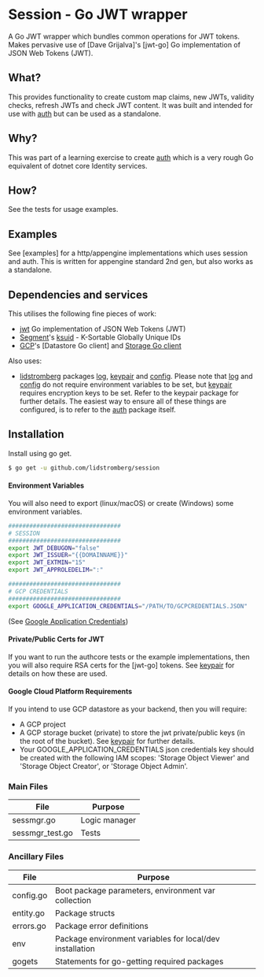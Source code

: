 # Session - Go JWT wrapper

A Go JWT wrapper which bundles common operations for JWT tokens. Makes pervasive use of [Dave Grijalva]'s [jwt-go] Go implementation of JSON Web Tokens (JWT).

## What?
This provides functionality to create custom map claims, new JWTs, validity checks, refresh JWTs and check JWT content. It was built and intended for use with [auth] but can be used as a standalone.

## Why?
This was part of a learning exercise to create [auth] which is a very rough Go equivalent of dotnet core Identity services.

## How?
See the tests for usage examples.

## Examples
See [examples] for a http/appengine implementations which uses session and auth. This is written for appengine standard 2nd gen, but also works as a standalone.

## Dependencies and services
This utilises the following fine pieces of work:
* [jwt] Go implementation of JSON Web Tokens (JWT)
* [Segment]'s [ksuid] - K-Sortable Globally Unique IDs
* [GCP]'s [Datastore Go client] and [Storage Go client]
 
Also uses:
* [lidstromberg] packages [log], [keypair] and [config]. Please note that [log] and [config] do not require environment variables to be set, but [keypair] requires encryption keys to be set. Refer to the keypair package for further details. The easiest way to ensure all of these things are configured, is to refer to the [auth] package itself.

## Installation
Install using go get.

```sh
$ go get -u github.com/lidstromberg/session
```
#### Environment Variables
You will also need to export (linux/macOS) or create (Windows) some environment variables.

```sh
################################
# SESSION
################################
export JWT_DEBUGON="false"
export JWT_ISSUER="{{DOMAINNAME}}"
export JWT_EXTMIN="15"
export JWT_APPROLEDELIM=":"
```
```sh
################################
# GCP CREDENTIALS
################################
export GOOGLE_APPLICATION_CREDENTIALS="/PATH/TO/GCPCREDENTIALS.JSON"
```
(See [Google Application Credentials])

#### Private/Public Certs for JWT
If you want to run the authcore tests or the example implementations, then you will also require RSA certs for the [jwt-go] tokens. See [keypair] for details on how these are used.

#### Google Cloud Platform Requirements
If you intend to use GCP datastore as your backend, then you will require:
* A GCP project
* A GCP storage bucket (private) to store the jwt private/public keys (in the root of the bucket). See [keypair] for further details.
* Your GOOGLE_APPLICATION_CREDENTIALS json credentials key should be created with the following IAM scopes: 'Storage Object Viewer' and 'Storage Object Creator', or 'Storage Object Admin'.


### Main Files
| File            | Purpose       |
|-----------------|---------------|
| sessmgr.go      | Logic manager |
| sessmgr_test.go | Tests         |

### Ancillary Files
| File      | Purpose                                                  |
|-----------|----------------------------------------------------------|
| config.go | Boot package parameters, environment var collection      |
| entity.go | Package structs                                          || errors.go | Package error definitions |
| errors.go | Package error definitions                                |
| env       | Package environment variables for local/dev installation |
| gogets    | Statements for go-getting required packages              |


   [jwt]: <https://github.com/golang-jwt/jwt>
   [Segment]: <https://github.com/segmentio>
   [ksuid]: <https://github.com/segmentio/ksuid>
   [GCP]: <https://cloud.google.com/>
   [Storage Go client]: <https://cloud.google.com/storage/docs/reference/libraries#client-libraries-install-go>
   [Google Application Credentials]: <https://cloud.google.com/docs/authentication/production#auth-cloud-implicit-go>
   [lidstromberg]: <https://github.com/lidstromberg>
   [log]: <https://github.com/lidstromberg/log>
   [keypair]: <https://github.com/lidstromberg/keypair>
   [config]: <https://github.com/lidstromberg/config>
   [auth]: <https://github.com/lidstromberg/auth>
